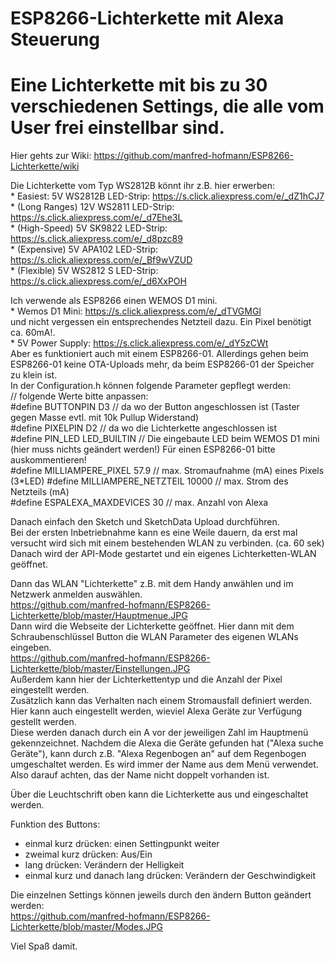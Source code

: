 # ESP8266-Lichterkette mit Alexa Steuerung
# Eine Lichterkette mit bis zu 30 verschiedenen Settings, die alle vom User frei einstellbar sind.  
Hier gehts zur Wiki: https://github.com/manfred-hofmann/ESP8266-Lichterkette/wiki  

Die Lichterkette vom Typ WS2812B könnt ihr z.B. hier erwerben:  
        * Easiest: 5V WS2812B LED-Strip:            https://s.click.aliexpress.com/e/_dZ1hCJ7  
        * (Long Ranges) 12V WS2811 LED-Strip:       https://s.click.aliexpress.com/e/_d7Ehe3L  
        * (High-Speed) 5V SK9822 LED-Strip:         https://s.click.aliexpress.com/e/_d8pzc89  
        * (Expensive) 5V APA102 LED-Strip:          https://s.click.aliexpress.com/e/_Bf9wVZUD  
        * (Flexible) 5V WS2812 S LED-Strip:         https://s.click.aliexpress.com/e/_d6XxPOH  

Ich verwende als ESP8266 einen WEMOS D1 mini.  
        * Wemos D1 Mini:                            https://s.click.aliexpress.com/e/_dTVGMGl  
und nicht vergessen ein entsprechendes Netzteil dazu. Ein Pixel benötigt ca. 60mA!.  
        * 5V Power Supply:                          https://s.click.aliexpress.com/e/_dY5zCWt  
Aber es funktioniert auch mit einem ESP8266-01. Allerdings gehen beim ESP8266-01 keine OTA-Uploads mehr, da beim ESP8266-01 der Speicher zu klein ist.  
In der Configuration.h können folgende Parameter gepflegt werden:  
// folgende Werte bitte anpassen:  
#define BUTTONPIN               D3  // da wo der Button angeschlossen ist (Taster gegen Masse evtl. mit 10k Pullup Widerstand)  
#define PIXELPIN                D2  // da wo die Lichterkette angeschlossen ist  
#define PIN_LED        LED_BUILTIN  // Die eingebaute LED beim WEMOS D1 mini (hier muss nichts geändert werden!) Für einen ESP8266-01 bitte auskommentieren!  
#define MILLIAMPERE_PIXEL     57.9  // max. Stromaufnahme (mA) eines Pixels (3*LED) 
#define MILLIAMPERE_NETZTEIL 10000  // max. Strom des Netzteils (mA)  
#define ESPALEXA_MAXDEVICES     30  // max. Anzahl von Alexa   
  
Danach einfach den Sketch und SketchData Upload durchführen.  
Bei der ersten Inbetriebnahme kann es eine Weile dauern, da erst mal versucht wird sich mit einem bestehenden WLAN zu verbinden. (ca. 60 sek)  
Danach wird der API-Mode gestartet und ein eigenes Lichterketten-WLAN geöffnet.  

Dann das WLAN "Lichterkette" z.B. mit dem Handy anwählen und im Netzwerk anmelden auswählen.  
https://github.com/manfred-hofmann/ESP8266-Lichterkette/blob/master/Hauptmenue.JPG  
Dann wird die Webseite der Lichterkette geöffnet. Hier dann mit dem Schraubenschlüssel Button die WLAN Parameter des eigenen WLANs eingeben.  
https://github.com/manfred-hofmann/ESP8266-Lichterkette/blob/master/Einstellungen.JPG  
Außerdem kann hier der Lichterkettentyp und die Anzahl der Pixel eingestellt werden.  
Zusätzlich kann das Verhalten nach einem Stromausfall definiert werden.  
Hier kann auch eingestellt werden, wieviel Alexa Geräte zur Verfügung gestellt werden.  
Diese werden danach durch ein A vor der jeweiligen Zahl im Hauptmenü gekennzeichnet.
Nachdem die Alexa die Geräte gefunden hat ("Alexa suche Geräte"), kann durch z.B. "Alexa Regenbogen an" auf dem Regenbogen umgeschaltet werden.
Es wird immer der Name aus dem Menü verwendet. Also darauf achten, das der Name nicht doppelt vorhanden ist.

Über die Leuchtschrift oben kann die Lichterkette aus und eingeschaltet werden.  

Funktion des Buttons:  
- einmal kurz drücken: einen Settingpunkt weiter  
- zweimal kurz drücken: Aus/Ein  
- lang drücken: Verändern der Helligkeit  
- einmal kurz und danach lang drücken: Verändern der Geschwindigkeit  

Die einzelnen Settings können jeweils durch den ändern Button geändert werden:  
https://github.com/manfred-hofmann/ESP8266-Lichterkette/blob/master/Modes.JPG

Viel Spaß damit.


